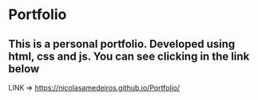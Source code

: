 # Portfolio

<h2>This is a personal portfolio. Developed using html, css and js. You can see clicking in the link below</h2>

LINK => https://nicolasamedeiros.github.io/Portfolio/
